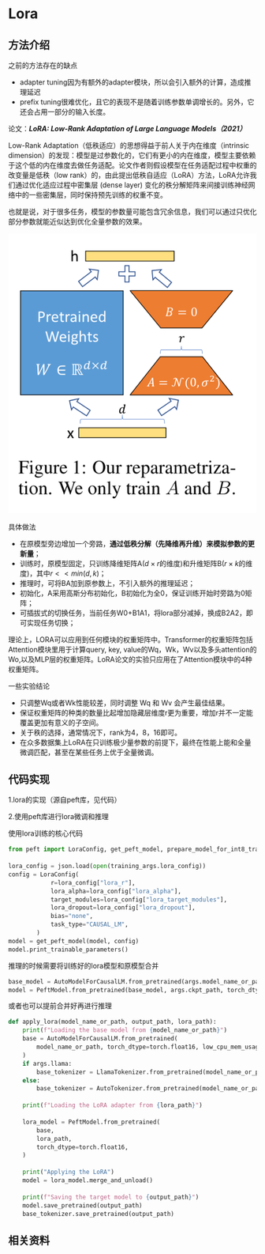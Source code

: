 # Lora

## 方法介绍

之前的方法存在的缺点
- adapter tuning因为有额外的adapter模块，所以会引入额外的计算，造成推理延迟
- prefix tuning很难优化，且它的表现不是随着训练参数单调增长的。另外，它还会占用一部分的输入长度。

论文：***LoRA: Low-Rank Adaptation of Large Language Models（2021）***

Low-Rank Adaptation（低秩适应）的思想得益于前人关于内在维度（intrinsic dimension）的发现：模型是过参数化的，它们有更小的内在维度，模型主要依赖于这个低的内在维度去做任务适配。论文作者则假设模型在任务适配过程中权重的改变量是低秩（low rank）的，由此提出低秩自适应（LoRA）方法，LoRA允许我们通过优化适应过程中密集层 (dense layer) 变化的秩分解矩阵来间接训练神经网络中的一些密集层，同时保持预先训练的权重不变。

也就是说，对于很多任务，模型的参数量可能包含冗余信息，我们可以通过只优化部分参数就能近似达到优化全量参数的效果。

![lora](imgs/lora01.png)

具体做法

- 在原模型旁边增加一个旁路，**通过低秩分解（先降维再升维）来模拟参数的更新量**；
- 训练时，原模型固定，只训练降维矩阵A($d\times r$的维度)和升维矩阵B($r\times k$的维度)，其中$r << min(d,k)$；
- 推理时，可将BA加到原参数上，不引入额外的推理延迟；
- 初始化，A采用高斯分布初始化，B初始化为全0，保证训练开始时旁路为0矩阵；
- 可插拔式的切换任务，当前任务W0+B1A1，将lora部分减掉，换成B2A2，即可实现任务切换；

理论上，LORA可以应用到任何模块的权重矩阵中。Transformer的权重矩阵包括Attention模块里用于计算query, key, value的Wq，Wk，Wv以及多头attention的Wo,以及MLP层的权重矩阵。LoRA论文的实验只应用在了Attention模块中的4种权重矩阵。

一些实验结论
- 只调整Wq或者Wk性能较差，同时调整 Wq 和 Wv 会产生最佳结果。
- 保证权重矩阵的种类的数量比起增加隐藏层维度r更为重要，增加r并不一定能覆盖更加有意义的子空间。
- 关于秩的选择，通常情况下，rank为4，8，16即可。
- 在众多数据集上LoRA在只训练极少量参数的前提下，最终在性能上能和全量微调匹配，甚至在某些任务上优于全量微调。

## 代码实现

1.lora的实现（源自peft库，见代码）


2.使用peft库进行lora微调和推理

使用lora训练的核心代码

```python
from peft import LoraConfig, get_peft_model, prepare_model_for_int8_training

lora_config = json.load(open(training_args.lora_config))
config = LoraConfig(
            r=lora_config["lora_r"],
            lora_alpha=lora_config["lora_alpha"],
            target_modules=lora_config["lora_target_modules"],
            lora_dropout=lora_config["lora_dropout"],
            bias="none",
            task_type="CAUSAL_LM",
        )
model = get_peft_model(model, config)
model.print_trainable_parameters()
```


推理的时候需要将训练好的lora模型和原模型合并

```python
base_model = AutoModelForCausalLM.from_pretrained(args.model_name_or_path, torch_dtype=load_type)
model = PeftModel.from_pretrained(base_model, args.ckpt_path, torch_dtype=load_type)

```

或者也可以提前合并好再进行推理

```python
def apply_lora(model_name_or_path, output_path, lora_path):
    print(f"Loading the base model from {model_name_or_path}")
    base = AutoModelForCausalLM.from_pretrained(
        model_name_or_path, torch_dtype=torch.float16, low_cpu_mem_usage=True
    )
    if args.llama:
        base_tokenizer = LlamaTokenizer.from_pretrained(model_name_or_path)
    else:
        base_tokenizer = AutoTokenizer.from_pretrained(model_name_or_path)

    print(f"Loading the LoRA adapter from {lora_path}")

    lora_model = PeftModel.from_pretrained(
        base,
        lora_path,
        torch_dtype=torch.float16,
    )

    print("Applying the LoRA")
    model = lora_model.merge_and_unload()

    print(f"Saving the target model to {output_path}")
    model.save_pretrained(output_path)
    base_tokenizer.save_pretrained(output_path)
```

## 相关资料
